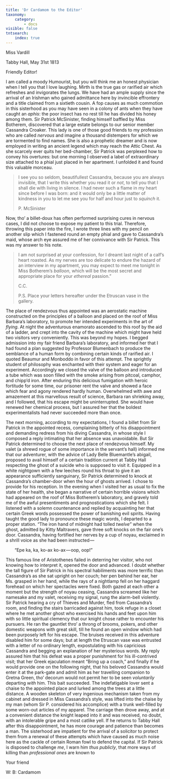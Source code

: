 ```yaml
---
title: 'Dr Cardamom to the Editor'
taxonomy:
    category:
        - docs
visible: false
tntsearch:
    index: true
---
```


<div class="author">Miss Vardill</div>

Tabby Hall, May 31st 1813

Friendly Editor!

I am called a moody Humourist, but you will think me an honest physician when I tell you that I love laughing. Mirth is the true gas or rarified air which refreshes and invigorates the lungs. We have had an ample supply since the arrival of an Irishman who gained admittance here by invincible effrontery and a title claimed from a sixtieth cousin. A fop causes as much commotion in this sisterhood as you may have seen in a colony of ants when they have caught an *aphis*: the poor insect has no rest till he has divided his honey among them. Sir Patrick McSinister, finding himself baffled by Miss Botherem, discovered that a large estate belongs to our senior member Cassandra Croaker. This lady is one of those good friends to my profession who are called *nervous* and imagine a thousand distempers for which we are tormented to find names. She is also a prophetic dreamer and is now employed in writing an ancient legend which may reach the Attic Chest. As she scarcely ever quits her bed-chamber, Sir Patrick was perplexed how to convey his overtures: but one morning I observed a label of extraordinary size attached to a phial just placed in her apartment. I unfolded it and found this valuable morceau.  

> I see you so seldom, beautifullest Cassandra, because you are always invisible, that I write this whether you read it or *not*, to tell you that I shall die with living in silence. I had never such a flame in my heart since before I was born: and it would only be a little matter of kindness in you to let me see you for half and hour just to *squinch* it.
> 
> P. McSinister

Now, tho’ a billet-doux has often performed surprising cures in nervous cases, I did not choose to expose my patient to this trial. Therefore, throwing this paper into the fire, I wrote three lines with my pencil on another slip which I fastened round an empty phial and gave to Cassandra’s maid, whose arch eye assured me of her connivance with Sir Patrick. This was my answer to his note.

> I am not surprised at your confession, for I dreamt last night of a calf’s heart roasted. As my nerves are too delicate to endure the hazard of an interview in my apartment, you may expect to meet me tonight in Miss Botherem’s *balloon*, which will be the most secret and appropriate place for your *ethereal* passion.”
> 
> C.C.
> 
> P.S. Place your letters hereafter under the Etruscan vase in the gallery.

The place of rendezvous thus appointed was an aerostatic machine constructed on the principles of a balloon and placed on the roof of Miss Barbara’s laboratory, to promote her intended experiments in the art of *flying*. At night the adventurous enamorato ascended to this roof by the aid of a ladder, and crept into the cavity of the machine which might have held two visitors very conveniently. This was beyond my hopes. I begged admission into my fair friend Barbara’s laboratory, and informed her that I had found a plan suggested by Professor Blumenbach to produce the semblance of a human form by combining certain kinds of rarified air. I quoted Beaumur and Monboddo in favor of this attempt. The sprightly student of philosophy was enchanted with their system and eager for an experiment. Accordingly we closed the valve of the balloon and introduced a tube which was soon filled with the smoke arising from pitcoal, camphor, and chipp’d iron. After enduring this delicious fumigation with heroic fortitude for some time, our prisoner rent the valve and showed a face which fear and agony rendered hardly human. Overwhelmed with awe and amazement at this marvellous result of science, Barbara ran shrieking away, and I followed, that his escape might be uninterrupted. She would have renewed her chemical process, but I assured her that the boldest experimentalists had never succeeded more than once.

The next morning, according to my expectations, I found a billet from Sir Patrick in the appointed recess, complaining bitterly of his disappointment and demanding redress from his diving Cassandra, in whose style I composed a reply intimating that her absence was unavoidable. But Sir Patrick determined to choose the next place of rendezvous himself. My valet (a shrewd rogue of some importance in the servant’s hall) informed me that our adventurer, with the advice of Lady Belle Bluemantle’s abigail, proposed to avail himself of a certain tradition current at Tabby Hall respecting the ghost of a suicide who is supposed to visit it. Equipped in a white nightgown with a few leeches round his throat to give it an appearance sufficiently sanguinary, Sir Patrick determined to knock at Cassandra’s chamber-door when the hour of ghosts arrived. I chose to provide for his reception. In the evening when I visited her as usual to fix the state of her health, she began a narrative of certain horrible visions which had appeared on the roof of Miss Botherem’s laboratory, and gravely told me of the awful presentiments and prognostications which she felt. I listened with a solemn countenance and replied by acquainting her that certain Greek words possessed the power of banishing evil spirits. Having taught the good lady to pronounce these magic words, I departed to a proper station. “The iron hand of midnight had tolled *twelve*” when the ghost, admitted by Kitty Maltravers, gave three soft knocks on the fair one’s door. Cassandra, having fortified her nerves by a cup of noyau, exclaimed in a shrill voice as she had been instructed — 

&emsp;&emsp;“Epe ka, ka, ko-ax ko-ax — oop, oop!”

This famous line of Aristothenes failed in deterring her visitor, who not knowing how to interpret it, opened the door and advanced. I doubt whether the tall figure of Sir Patrick in his spectral habiliments was more terrific than Cassandra’s as she sat upright on her couch; her pen behind her ear, her Ms. grasped in her hand, while the rays of a nightlamp fell on her haggard forehead on which her spectacles were fixed. Both gazed at each other a moment but the strength of noyau ceasing, Cassandra screamed like her namesake and my valet, receiving my signal, rung the alarm-bell violently. Sir Patrick hearing a cry of Thieves and Murder, fled from Cassandra’s room, and finding the stairs barricaded against him, took refuge in a closet where he met another ghost who exercised his hands and feet upon him with so little spiritual clemency that our knight chose rather to encounter his pursuers. He ran the gauntlet thro’ a throng of brooms, pokers, and other domestic weapons with great skill, till he found an open window which had been purposely left for his escape. The bruises received in this adventure disabled him for some days; but at length the Etruscan vase was entrusted with a letter of no ordinary length, expostulating with his capricious Cassandra and begging an explanation of her mysterious words. My reply assured him that his defeat was a proper punishment for his ill-contrived visit; that her Greek ejaculation meant “Bring up a coach,” and finally if he would provide one on the following night, that his beloved Cassandra would enter it at the park-gate and admit him as her travelling companion to Gretna Green, tho’ decorum would not permit her to be seen *voluntarily* departing *with* him. This bait succeeded. The indefatigable lover sent a chaise to the appointed place and lurked among the trees at a little distance. A wooden skeleton of very ingenious mechanism taken from my cabinet and dressed in Miss Cassandra’s style, was lifted into the chaise by my man (whom Sir P. considered his accomplice) with a trunk well-filled by some worn-out articles of my apparel. The carriage then drove away, and at a convenient distance the knight leaped into it and was received, no doubt, with an intolerable gripe and a most catlike yell. If he returns to Tabby Hall after this disappointment, he has more courage and patience than becomes a man. The sisterhood are impatient for the arrival of a solicitor to protect them from a renewal of these attempts which have caused as much noise here as the cackle of certain Roman fowl to defend the capital. If Sir Patrick is disposed to challenge *me*, I warn him *thus publicly*, that more ways of killing than *professional ones* are known to

Your friend  

W: B: Cardamom